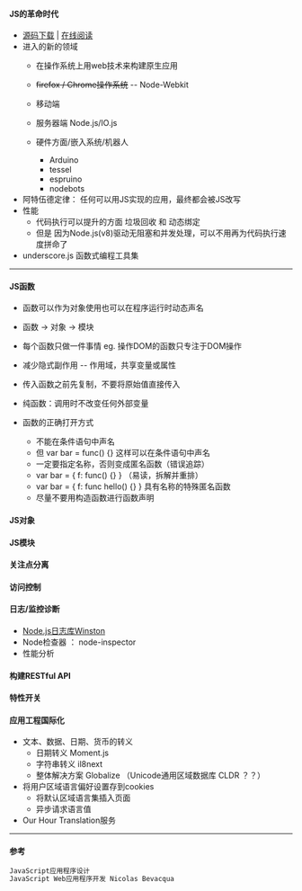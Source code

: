 #### **JS的革命时代**

* [源码下载](https://github.com/oreillymedia/programming_javascript_applications) \| [在线阅读](http://chimera.labs.oreilly.com/books/1234000000262/pr01.html)
* 进入的新的领域
  * 在操作系统上用web技术来构建原生应用
  * ~~firefox / Chrome操作系统~~ -- Node-Webkit
  * 移动端
  * 服务器端 Node.js/IO.js

  * 硬件方面/嵌入系统/机器人
    * Arduino
    * tessel
    * espruino
    * nodebots
* 阿特伍德定律： 任何可以用JS实现的应用，最终都会被JS改写
* 性能
  * 代码执行可以提升的方面 垃圾回收 和 动态绑定
  * 但是 因为Node.js\(v8\)驱动无阻塞和并发处理，可以不用再为代码执行速度拼命了
* underscore.js 函数式编程工具集

---

#### JS**函数**

* 函数可以作为对象使用也可以在程序运行时动态声名
* 函数 -&gt; 对象 -&gt; 模块
* 每个函数只做一件事情 eg.  操作DOM的函数只专注于DOM操作
* 减少隐式副作用 -- 作用域，共享变量或属性

* 传入函数之前先复制，不要将原始值直接传入
* 纯函数：调用时不改变任何外部变量
* 函数的正确打开方式
  * 不能在条件语句中声名
  * 但 var bar = func\(\) {} 这样可以在条件语句中声名
  * 一定要指定名称，否则变成匿名函数（错误追踪）
  * var bar = { f: func\(\) {} }  （易读，拆解并重排）
  * var bar = { f: func hello\(\) {} }  具有名称的特殊匿名函数
  * 尽量不要用构造函数进行函数声明

#### JS**对象**

#### JS**模块**

#### **关注点分离**

#### **访问控制**

#### **日志/监控诊断**

* [Node.js日志库Winston](http://www.jianshu.com/p/e71f727c7b32)
* Node检查器 ： node-inspector
* 性能分析 

#### **构建RESTful API**

#### **特性开关**

#### **应用工程国际化**

* 文本、数据、日期、货币的转义
  * 日期转义 Moment.js
  * 字符串转义 il8next
  * 整体解决方案 Globalize  （Unicode通用区域数据库 CLDR ？？）
* 将用户区域语言偏好设置存到cookies
  * 将默认区域语言集插入页面
  * 异步请求语言值
* Our Hour Translation服务

---

#### 参考

```js
JavaScript应用程序设计
JavaScript Web应用程序开发 Nicolas Bevacqua
```



